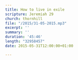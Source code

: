 ```yaml
---
title: How to live in exile
scripture: Jeremiah 29
church: thornhill
file: "/2015/31-05-2015.mp3"
excerpt: ''
summary: ''
duration: '45:46'
length: "32958457"
date: 2015-05-31T12:00:00+01:00

---
```

